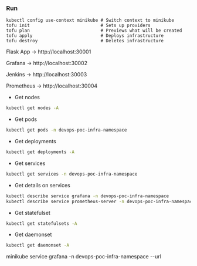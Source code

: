 ### Run

```
kubectl config use-context minikube # Switch context to minikube
tofu init                           # Sets up providers
tofu plan                           # Previews what will be created
tofu apply                          # Deploys infrastructure
tofu destroy                        # Deletes infrastructure
```

Flask App → http://localhost:30001

Grafana → http://localhost:30002

Jenkins → http://localhost:30003

Prometheus → http://localhost:30004

* Get nodes
```bash
kubectl get nodes -A
```

* Get pods
```bash
kubectl get pods -n devops-poc-infra-namespace
```

* Get deployments
```bash
kubectl get deployments -A
```

* Get services
```bash
kubectl get services -n devops-poc-infra-namespace
```

* Get details on services
```bash
kubectl describe service grafana -n devops-poc-infra-namespace
kubectl describe service prometheus-server -n devops-poc-infra-namespace
```

* Get statefulset
```bash
kubectl get statefulsets -A
```

* Get daemonset
```bash
kubectl get daemonset -A
```

minikube service grafana -n devops-poc-infra-namespace --url